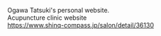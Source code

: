 Ogawa Tatsuki's personal website.  
Acupuncture clinic website  
https://www.shinq-compass.jp/salon/detail/36130